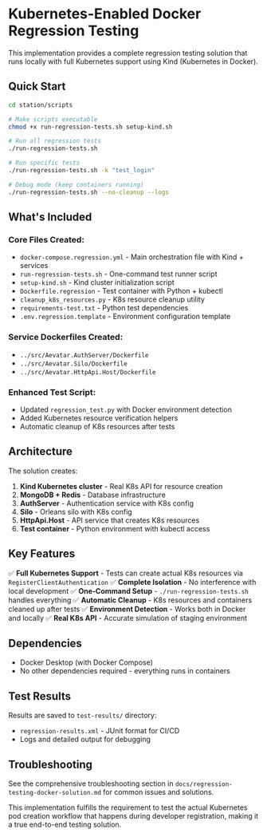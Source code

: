 # Kubernetes-Enabled Docker Regression Testing

This implementation provides a complete regression testing solution that runs locally with full Kubernetes support using Kind (Kubernetes in Docker).

## Quick Start

```bash
cd station/scripts

# Make scripts executable
chmod +x run-regression-tests.sh setup-kind.sh

# Run all regression tests
./run-regression-tests.sh

# Run specific tests
./run-regression-tests.sh -k "test_login"

# Debug mode (keep containers running)
./run-regression-tests.sh --no-cleanup --logs
```

## What's Included

### Core Files Created:
- `docker-compose.regression.yml` - Main orchestration file with Kind + services
- `run-regression-tests.sh` - One-command test runner script
- `setup-kind.sh` - Kind cluster initialization script
- `Dockerfile.regression` - Test container with Python + kubectl
- `cleanup_k8s_resources.py` - K8s resource cleanup utility
- `requirements-test.txt` - Python test dependencies
- `.env.regression.template` - Environment configuration template

### Service Dockerfiles Created:
- `../src/Aevatar.AuthServer/Dockerfile`
- `../src/Aevatar.Silo/Dockerfile`
- `../src/Aevatar.HttpApi.Host/Dockerfile`

### Enhanced Test Script:
- Updated `regression_test.py` with Docker environment detection
- Added Kubernetes resource verification helpers
- Automatic cleanup of K8s resources after tests

## Architecture

The solution creates:
1. **Kind Kubernetes cluster** - Real K8s API for resource creation
2. **MongoDB + Redis** - Database infrastructure
3. **AuthServer** - Authentication service with K8s config
4. **Silo** - Orleans silo with K8s config  
5. **HttpApi.Host** - API service that creates K8s resources
6. **Test container** - Python environment with kubectl access

## Key Features

✅ **Full Kubernetes Support** - Tests can create actual K8s resources via `RegisterClientAuthentication`
✅ **Complete Isolation** - No interference with local development
✅ **One-Command Setup** - `./run-regression-tests.sh` handles everything
✅ **Automatic Cleanup** - K8s resources and containers cleaned up after tests
✅ **Environment Detection** - Works both in Docker and locally
✅ **Real K8s API** - Accurate simulation of staging environment

## Dependencies

- Docker Desktop (with Docker Compose)
- No other dependencies required - everything runs in containers

## Test Results

Results are saved to `test-results/` directory:
- `regression-results.xml` - JUnit format for CI/CD
- Logs and detailed output for debugging

## Troubleshooting

See the comprehensive troubleshooting section in `docs/regression-testing-docker-solution.md` for common issues and solutions.

This implementation fulfills the requirement to test the actual Kubernetes pod creation workflow that happens during developer registration, making it a true end-to-end testing solution.